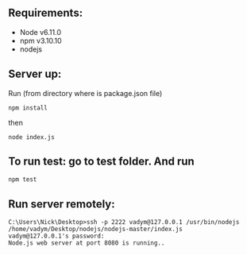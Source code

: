 ## Requirements:
- Node v6.11.0
- npm v3.10.10
- nodejs

## Server up:
Run (from directory where is package.json file)
```
npm install
```
then
```
node index.js
```

## To run test: go to test folder. And run 
```
npm test
```


## Run server remotely:
```
C:\Users\Nick\Desktop>ssh -p 2222 vadym@127.0.0.1 /usr/bin/nodejs  /home/vadym/Desktop/nodejs/nodejs-master/index.js
vadym@127.0.0.1's password:
Node.js web server at port 8080 is running..
```




